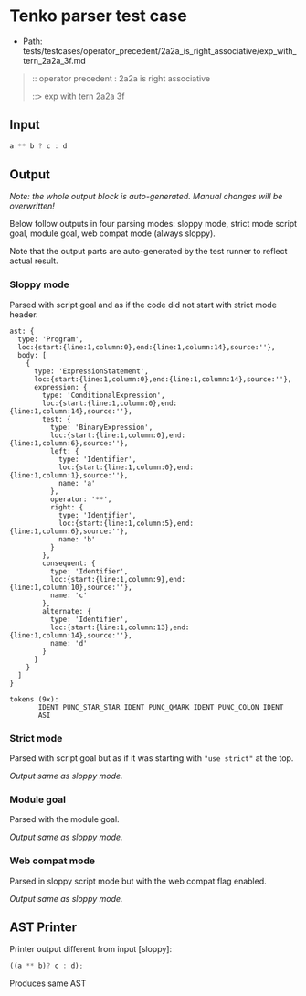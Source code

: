 # Tenko parser test case

- Path: tests/testcases/operator_precedent/2a2a_is_right_associative/exp_with_tern_2a2a_3f.md

> :: operator precedent : 2a2a is right associative
>
> ::> exp with tern 2a2a 3f

## Input

`````js
a ** b ? c : d
`````

## Output

_Note: the whole output block is auto-generated. Manual changes will be overwritten!_

Below follow outputs in four parsing modes: sloppy mode, strict mode script goal, module goal, web compat mode (always sloppy).

Note that the output parts are auto-generated by the test runner to reflect actual result.

### Sloppy mode

Parsed with script goal and as if the code did not start with strict mode header.

`````
ast: {
  type: 'Program',
  loc:{start:{line:1,column:0},end:{line:1,column:14},source:''},
  body: [
    {
      type: 'ExpressionStatement',
      loc:{start:{line:1,column:0},end:{line:1,column:14},source:''},
      expression: {
        type: 'ConditionalExpression',
        loc:{start:{line:1,column:0},end:{line:1,column:14},source:''},
        test: {
          type: 'BinaryExpression',
          loc:{start:{line:1,column:0},end:{line:1,column:6},source:''},
          left: {
            type: 'Identifier',
            loc:{start:{line:1,column:0},end:{line:1,column:1},source:''},
            name: 'a'
          },
          operator: '**',
          right: {
            type: 'Identifier',
            loc:{start:{line:1,column:5},end:{line:1,column:6},source:''},
            name: 'b'
          }
        },
        consequent: {
          type: 'Identifier',
          loc:{start:{line:1,column:9},end:{line:1,column:10},source:''},
          name: 'c'
        },
        alternate: {
          type: 'Identifier',
          loc:{start:{line:1,column:13},end:{line:1,column:14},source:''},
          name: 'd'
        }
      }
    }
  ]
}

tokens (9x):
       IDENT PUNC_STAR_STAR IDENT PUNC_QMARK IDENT PUNC_COLON IDENT
       ASI
`````

### Strict mode

Parsed with script goal but as if it was starting with `"use strict"` at the top.

_Output same as sloppy mode._

### Module goal

Parsed with the module goal.

_Output same as sloppy mode._

### Web compat mode

Parsed in sloppy script mode but with the web compat flag enabled.

_Output same as sloppy mode._

## AST Printer

Printer output different from input [sloppy]:

````js
((a ** b)? c : d);
````

Produces same AST
